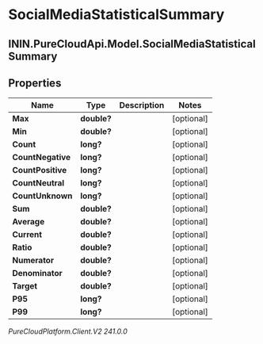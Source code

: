 # SocialMediaStatisticalSummary

## ININ.PureCloudApi.Model.SocialMediaStatisticalSummary

## Properties

|Name | Type | Description | Notes|
|------------ | ------------- | ------------- | -------------|
| **Max** | **double?** |  | [optional] |
| **Min** | **double?** |  | [optional] |
| **Count** | **long?** |  | [optional] |
| **CountNegative** | **long?** |  | [optional] |
| **CountPositive** | **long?** |  | [optional] |
| **CountNeutral** | **long?** |  | [optional] |
| **CountUnknown** | **long?** |  | [optional] |
| **Sum** | **double?** |  | [optional] |
| **Average** | **double?** |  | [optional] |
| **Current** | **double?** |  | [optional] |
| **Ratio** | **double?** |  | [optional] |
| **Numerator** | **double?** |  | [optional] |
| **Denominator** | **double?** |  | [optional] |
| **Target** | **double?** |  | [optional] |
| **P95** | **long?** |  | [optional] |
| **P99** | **long?** |  | [optional] |



_PureCloudPlatform.Client.V2 241.0.0_
